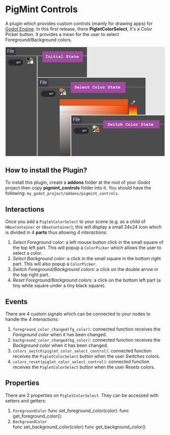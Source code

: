# PigMint Controls
A plugin which provides custom controls (mainly for drawing apps) for [Godot Engine](https://godotengine.org/). In this first release, there **PigletColorSelect**, it's a Color Picker button. 
It provides a mean for the user to select Foreground/Background colors.

![PigMint Controls](./buttons/ColorSelect/Piglet_Color_Select_Screenshot.png)

## How to install the Plugin?
To install this plugin, create a **addons** folder at the root of your *Godot* project then copy **pigmint_controls** folder into it.
You should have the following: `my_godot_project/addons/pigmint_controls`.

## Interactions
Once you add a `PigletColorSelect` to your scene (e.g. as a child of `HBoxContainer` or `VBoxContainer`), this will display a small 24x24 icon which is divided in 4 **parts** thus allowing *4 interactions*:
1. *Select Foreground color*: a left mouse button click in the small square of the top left part. This will popup a `ColorPicker` which allows the user to select a color.
2. *Select Background color*: a click in the small square in the bottom right part. This will also popup a `ColorPicker`.
3. *Switch Foreground/Background colors*: a click on the double arrow in the top right part.
4. *Reset Foreground/Background colors*: a click on the bottom left part (a tiny white square under a tiny black square).

## Events
There are 4 custom signals which can be connected to your nodes to handle the *4 interactions*:
1. `foreground_color_changed(fg_color)`: connected function receives the *Foreground color* when it has been changed.
2. `background_color_changed(bg_color)`: connected function receives the *Background color* when it has been changed.
3. `colors_switch(piglet_color_select_control)`: connected function receives the `PigletColorSelect` button when the user *Switches* colors.
4. `colors_reset(piglet_color_select_control)`: connected function receives the `PigletColorSelect` button when the user *Resets* colors.

## Properties
There are 2 properties on `PigletColorSelect`. They can be accessed with setters and getters:
1. `ForegroundColor`
	func set_foreground_color(color):
	func get_foreground_color():
2. `BackgroundColor`	
	func set_background_color(color)
	func get_background_color()
